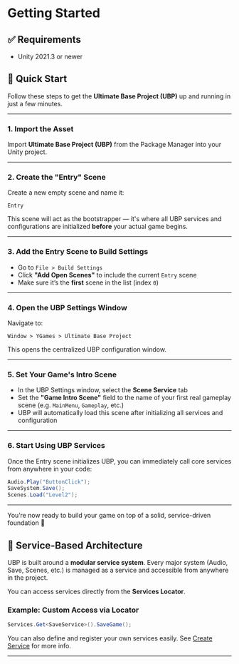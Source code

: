 # Getting Started

## ✅ Requirements
- Unity 2021.3 or newer

## 🚀 Quick Start

Follow these steps to get the **Ultimate Base Project (UBP)** up and running in just a few minutes.

---

### 1. Import the Asset

Import **Ultimate Base Project (UBP)** from the Package Manager into your Unity project.

---

### 2. Create the "Entry" Scene

Create a new empty scene and name it:

```
Entry
```

This scene will act as the bootstrapper — it's where all UBP services and configurations are initialized **before** your actual game begins.

---

### 3. Add the Entry Scene to Build Settings

- Go to `File > Build Settings`
- Click **"Add Open Scenes"** to include the current `Entry` scene
- Make sure it’s the **first** scene in the list (index `0`)

---

### 4. Open the UBP Settings Window

Navigate to:

```
Window > YGames > Ultimate Base Project
```

This opens the centralized UBP configuration window.

---

### 5. Set Your Game's Intro Scene

- In the UBP Settings window, select the **Scene Service** tab
- Set the **"Game Intro Scene"** field to the name of your first real gameplay scene (e.g. `MainMenu`, `Gameplay`, etc.)
- UBP will automatically load this scene after initializing all services and configuration

---

### 6. Start Using UBP Services

Once the Entry scene initializes UBP, you can immediately call core services from anywhere in your code:

```csharp
Audio.Play("ButtonClick");
SaveSystem.Save();
Scenes.Load("Level2");
```

---

You’re now ready to build your game on top of a solid, service-driven foundation 🚀

## 🧩 Service-Based Architecture

UBP is built around a **modular service system**. Every major system (Audio, Save, Scenes, etc.) is managed as a service and accessible from anywhere in the project.

You can access services directly from the **Services Locator**.

### Example: Custom Access via Locator
```csharp
Services.Get<SaveService>().SaveGame();
```

You can also define and register your own services easily. See [Create Service](./create-service.md) for more info.

---